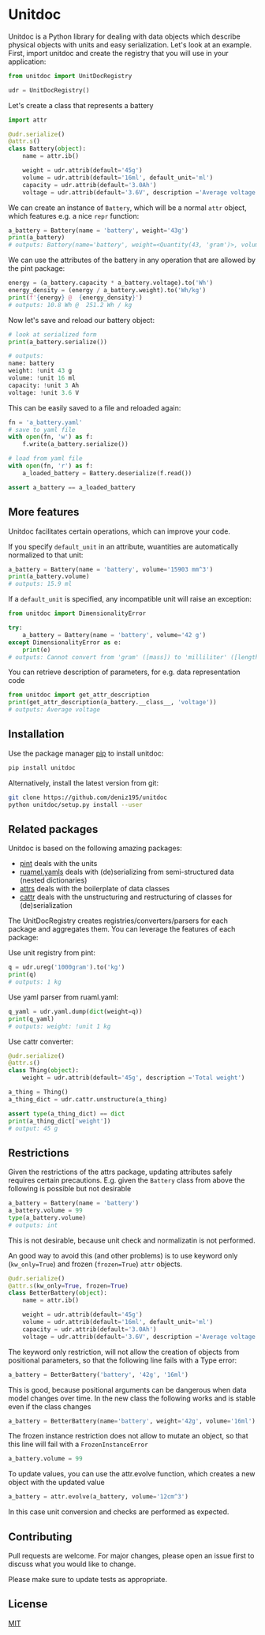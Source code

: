 # Unitdoc

Unitdoc is a Python library for dealing with data objects which describe physical objects with units and easy serialization. Let's look at an example. First, import unitdoc and create the registry that you will use in your application:
```python
from unitdoc import UnitDocRegistry

udr = UnitDocRegistry()
```

Let's create a class that represents a battery
```python
import attr

@udr.serialize()   
@attr.s()
class Battery(object):
    name = attr.ib()

    weight = udr.attrib(default='45g')
    volume = udr.attrib(default='16ml', default_unit='ml')
    capacity = udr.attrib(default='3.0Ah')
    voltage = udr.attrib(default='3.6V', description ='Average voltage')
```

We can create an instance of `Battery`, which will be a normal `attr` object, which features e.g. a nice `repr` function:
```python
a_battery = Battery(name = 'battery', weight='43g')
print(a_battery)
# outputs: Battery(name='battery', weight=<Quantity(43, 'gram')>, volume=<Quantity(16, 'milliliter')>, capacity=<Quantity(3.0, 'Ah')>, voltage=<Quantity(3.6, 'volt')>)
```


We can use the attributes of the battery in any operation that are allowed by the pint package:
```python
energy = (a_battery.capacity * a_battery.voltage).to('Wh')
energy_density = (energy / a_battery.weight).to('Wh/kg')
print(f'{energy} @  {energy_density}')
# outputs: 10.8 Wh @  251.2 Wh / kg
```

Now let's save and reload our battery object:
```python
# look at serialized form
print(a_battery.serialize())

# outputs:
name: battery
weight: !unit 43 g
volume: !unit 16 ml
capacity: !unit 3 Ah
voltage: !unit 3.6 V
```

This can be easily saved to a file and reloaded again:
```python
fn = 'a_battery.yaml'
# save to yaml file
with open(fn, 'w') as f:
    f.write(a_battery.serialize())

# load from yaml file
with open(fn, 'r') as f:
    a_loaded_battery = Battery.deserialize(f.read())

assert a_battery == a_loaded_battery    
```

## More features
Unitdoc facilitates certain operations, which can improve your code. 

If you specify `default_unit` in an attribute, wuantities are automatically normalized to that unit:
```python
a_battery = Battery(name = 'battery', volume='15903 mm^3')
print(a_battery.volume)
# outputs: 15.9 ml
```

If a `default_unit` is specified, any incompatible unit will raise an exception:
```python
from unitdoc import DimensionalityError

try:
    a_battery = Battery(name = 'battery', volume='42 g')
except DimensionalityError as e:
    print(e)
# outputs: Cannot convert from 'gram' ([mass]) to 'milliliter' ([length] ** 3)
```

You can retrieve description of parameters, for e.g. data representation code
```python
from unitdoc import get_attr_description
print(get_attr_description(a_battery.__class__, 'voltage'))
# outputs: Average voltage
```



## Installation

Use the package manager [pip](https://pip.pypa.io/en/stable/) to install unitdoc:

```bash
pip install unitdoc
```

Alternatively, install the latest version from git:
```bash
git clone https://github.com/deniz195/unitdoc
python unitdoc/setup.py install --user
```

## Related packages
Unitdoc is based on the following amazing packages:

- [pint](https://pint.readthedocs.io/) deals with the units
- [ruamel.yamls](https://yaml.readthedocs.io/en/latest/) deals with (de)serializing from semi-structured data (nested dictionaries)
- [attrs](https://github.com/python-attrs/attrs) deals with the boilerplate of data classes
- [cattr](https://github.com/Tinche/cattrs) deals with the unstructuring and restructuring of classes for (de)serialization

The UnitDocRegistry creates registries/converters/parsers for each package and aggregates them. You can leverage the features of each package:

Use unit registry from pint:
```python
q = udr.ureg('1000gram').to('kg')
print(q)
# outputs: 1 kg
```

Use yaml parser from ruaml.yaml:
```python
q_yaml = udr.yaml.dump(dict(weight=q))
print(q_yaml)
# outputs: weight: !unit 1 kg
```

Use cattr converter:
```python
@udr.serialize()   
@attr.s()
class Thing(object):
    weight = udr.attrib(default='45g', description ='Total weight')

a_thing = Thing()
a_thing_dict = udr.cattr.unstructure(a_thing)

assert type(a_thing_dict) == dict
print(a_thing_dict['weight'])
# output: 45 g
```

## Restrictions
Given the restrictions of the attrs package, updating attributes safely requires certain precautions. E.g. given the `Battery` class from above the following is possible but not desirable
```python
a_battery = Battery(name = 'battery')
a_battery.volume = 99
type(a_battery.volume)
# outputs: int
```
This is not desirable, because unit check and normalizatin is not performed. 

An good way to avoid this (and other problems) is to use keyword only (`kw_only=True`) and frozen (`frozen=True`) `attr` objects. 
```python
@udr.serialize()   
@attr.s(kw_only=True, frozen=True)
class BetterBattery(object):
    name = attr.ib()

    weight = udr.attrib(default='45g')
    volume = udr.attrib(default='16ml', default_unit='ml')
    capacity = udr.attrib(default='3.0Ah')
    voltage = udr.attrib(default='3.6V', description ='Average voltage')
```

The keyword only restriction, will not allow the creation of objects from positional parameters, so that the following line fails with a Type error:
```python
a_battery = BetterBattery('battery', '42g', '16ml') 
```
This is good, because positional arguments can be dangerous when data model changes over time. In the new class the following works and is stable even if the class changes
```python
a_battery = BetterBattery(name='battery', weight='42g', volume='16ml') 
```

The frozen instance restriction does not allow to mutate an object, so that this line will fail with a `FrozenInstanceError`
```python
a_battery.volume = 99 
```
To update values, you can use the attr.evolve function, which creates a new object with the updated value
```python
a_battery = attr.evolve(a_battery, volume='12cm^3')
```
In this case unit conversion and checks are performed as expected.





## Contributing
Pull requests are welcome. For major changes, please open an issue first to discuss what you would like to change.

Please make sure to update tests as appropriate.

## License
[MIT](https://choosealicense.com/licenses/mit/)
